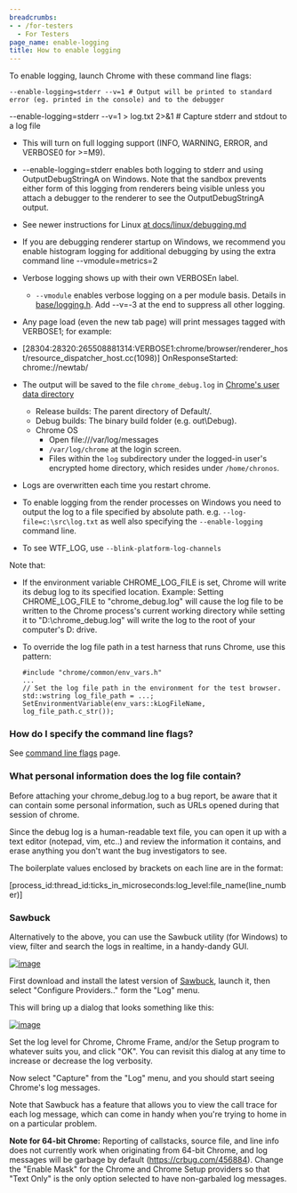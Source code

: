 ```yaml
---
breadcrumbs:
- - /for-testers
  - For Testers
page_name: enable-logging
title: How to enable logging
---
```


To enable logging, launch Chrome with these command line flags:

`--enable-logging=stderr --v=1 # Output will be printed to standard error (eg.
printed in the console) and to the debugger`

--enable-logging=stderr --v=1 &gt; log.txt 2&gt;&1 # Capture stderr and stdout
to a log file

*   This will turn on full logging support (INFO, WARNING, ERROR, and
            VERBOSE0 for &gt;=M9).
*   --enable-logging=stderr enables both logging to stderr and using
            OutputDebugStringA on Windows. Note that the sandbox prevents either
            form of this logging from renderers being visible unless you attach
            a debugger to the renderer to see the OutputDebugStringA output.
*   See newer instructions for Linux [at
            docs/linux/debugging.md](https://chromium.googlesource.com/chromium/src/+/lkgr/docs/linux/debugging.md#logging)
*   If you are debugging renderer startup on Windows, we recommend you
            enable histogram logging for additional debugging by using the extra
            command line --vmodule=metrics=2
*   Verbose logging shows up with their own VERBOSEn label.
    *   `--vmodule` enables verbose logging on a per module basis.
                Details in
                [base/logging.h](https://chromium.googlesource.com/chromium/src/+/HEAD/base/logging.h).
                Add --v=-3 at the end to suppress all other logging.
*   Any page load (even the new tab page) will print messages tagged
            with VERBOSE1; for example:
*   \[28304:28320:265508881314:VERBOSE1:chrome/browser/renderer_host/resource_dispatcher_host.cc(1098)\]
            OnResponseStarted: chrome://newtab/
*   The output will be saved to the file `chrome_debug.log` in [Chrome's
            user data directory](/user-experience/user-data-directory)
    *   Release builds: The parent directory of Default/.
    *   Debug builds: The binary build folder (e.g. out\\Debug).
    *   Chrome OS
        *   Open file:///var/log/messages
        *   `/var/log/chrome` at the login screen.
        *   Files within the `log` subdirectory under the logged-in
                    user's encrypted home directory, which resides under
                    `/home/chronos`.
*   Logs are overwritten each time you restart chrome.
*   To enable logging from the render processes on Windows you need to
            output the log to a file specified by absolute path. e.g.
            `--log-file=c:\src\log.txt` as well also specifying the
            `--enable-logging` command line.

*   To see WTF_LOG, use `--blink-platform-log-channels`

Note that:

*   If the environment variable CHROME_LOG_FILE is set, Chrome will
            write its debug log to its specified location. Example: Setting
            CHROME_LOG_FILE to "chrome_debug.log" will cause the log file to be
            written to the Chrome process's current working directory while
            setting it to "D:\\chrome_debug.log" will write the log to the root
            of your computer's D: drive.
*   To override the log file path in a test harness that runs Chrome,
            use this pattern:

    ```none
    #include "chrome/common/env_vars.h"
    ...
    // Set the log file path in the environment for the test browser.
    std::wstring log_file_path = ...;
    SetEnvironmentVariable(env_vars::kLogFileName, log_file_path.c_str());
    ```

### How do I specify the command line flags?

See [command line flags](/developers/how-tos/run-chromium-with-flags) page.

### What personal information does the log file contain?

Before attaching your chrome_debug.log to a bug report, be aware that it can
contain some personal information, such as URLs opened during that session of
chrome.

Since the debug log is a human-readable text file, you can open it up with a
text editor (notepad, vim, etc..) and review the information it contains, and
erase anything you don't want the bug investigators to see.

The boilerplate values enclosed by brackets on each line are in the format:

\[process_id:thread_id:ticks_in_microseconds:log_level:file_name(line_number)\]

### Sawbuck

Alternatively to the above, you can use the Sawbuck utility (for Windows) to
view, filter and search the logs in realtime, in a handy-dandy GUI.

[<img alt="image"
src="https://sawbuck.googlecode.com/files/Sawbuck_screenshot.png">](https://sawbuck.googlecode.com/files/Sawbuck_screenshot.png)

First download and install the latest version of
[Sawbuck](https://github.com/google/sawbuck/releases/latest), launch it, then
select "Configure Providers.." form the "Log" menu.

This will bring up a dialog that looks something like this:

[<img alt="image" src="/for-testers/enable-logging/configure%20providers.png">
](/for-testers/enable-logging/configure%20providers.png)

Set the log level for Chrome, Chrome Frame, and/or the Setup program to whatever
suits you, and click "OK". You can revisit this dialog at any time to increase
or decrease the log verbosity.

Now select "Capture" from the "Log" menu, and you should start seeing Chrome's
log messages.

Note that Sawbuck has a feature that allows you to view the call trace for each
log message, which can come in handy when you're trying to home in on a
particular problem.

**Note for 64-bit Chrome:** Reporting of callstacks, source file, and line info
does not currently work when originating from 64-bit Chrome, and log messages
will be garbage by default (<https://crbug.com/456884>). Change the "Enable
Mask" for the Chrome and Chrome Setup providers so that "Text Only" is the only
option selected to have non-garbaled log messages.
